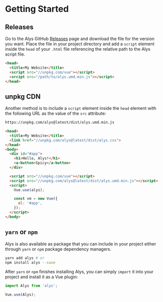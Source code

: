 # Getting Started

## Releases

Go to the Alys GitHub [Releases][] page and download the file for the version
you want. Place the file in your project directory and add a `script` element
inside the `head` of your `.html` file referencing the relative path to the
Alys script file.

[releases]: https://github.com/rmjordas/alys/releases

```html {3,4}
<head>
  <title>My Website</title>
  <script src="//unpkg.com/vue"></script>
  <srcipt src="/path/to/alys.umd.min.js"></script>
</head>
```

## unpkg CDN

Another method is to include a `script` element inside the `head` element with
the following URL as the value of the `src` attribute:

```txt
https://unpkg.com/alys@latest/dist/alys.umd.min.js
```

```html {3,11,12,14}
<head>
  <title>My Website</title>
  <link href="//unpkg.com/alys@latest/dist/alys.css">
</head>
<body>
  <div id="#app">
    <h1>Hello, Alys!</h1>
    <a-button>Spicy</a-button>
  </div>

  <script src="//unpkg.com/vue"></script>
  <script src="//unpkg.com/alys@latest/dist/alys.umd.min.js"></script>
  <script>
    Vue.use(alys);

    const vm = new Vue({
      el: '#app',
    });
  </script>
</body>
```

## `yarn` or `npm`

Alys is also available as package that you can include in your project either
through `yarn` or `npm` package dependency managers.

```bash
yarn add alys # or
npm install alys --save
```

After `yarn` or `npm` finishes installing Alys, you can simply `import` it into
your project and install it as a Vue plugin:

```js
import Alys from 'alys';

Vue.use(Alys);
```
